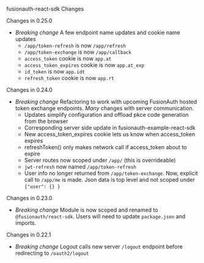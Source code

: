 fusionauth-react-sdk Changes

Changes in 0.25.0

-   _Breaking change_ A few endpoint name updates and cookie name updates
    -   `/app/token-refresh` is now `/app/refresh`
    -   `/app/token-exchange` is now `/app/callback`
    -   `access_token` cookie is now `app.at`
    -   `access_token_expires` cookie is now `app.at_exp`
    -   `id_token` is now `app.idt`
    -   `refresh_token` cookie is now `app.rt`

Changes in 0.24.0

-   _Breaking change_ Refactoring to work with upcoming FusionAuth hosted token exchange endpoints. _Many_ changes with server communication.
    -   Updates simplify configuration and offload pkce code generation from the browser
    -   Corresponding server side update in fusionauth-example-react-sdk
    -   New access_token_expires cookie lets us know when access_token expires
    -   refreshToken() only makes network call if access_token about to expire
    -   Server routes now scoped under `/app/` (this is overrideable)
    -   `jwt-refresh` now named `/app/token-refresh`
    -   User info no longer returned from `/app/token-exchange`. Now, explicit call to `/app/me` is made. Json data is top level and not scoped under `{"user": {} }`

Changes in 0.23.0

-   _Breaking change_ Module is now scoped and renamed to `@fusionauth/react-sdk`. Users will need to update `package.json` and imports.

Changes in 0.22.1

-   _Breaking change_ Logout calls new server `/logout` endpoint before redirecting to `/oauth2/logout`
